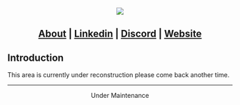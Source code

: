 <h1 align="center"></h1>

<p align="center">
  <img src="https://media.tenor.com/bWnLL6tw3ZAAAAAi/hogwarts-maintenance.gif">
</p>

<h2 align="center">
  <a href="[About URL]">About</a> | <a href="[Linkedin URL]">Linkedin</a> | <a href="[Discord URL]">Discord</a> | <a href="[Website URL]">Website</a> 
</h2>

## Introduction
This area is currently under reconstruction please come back another time.


-----


<p align="center"> Under Maintenance </p>
